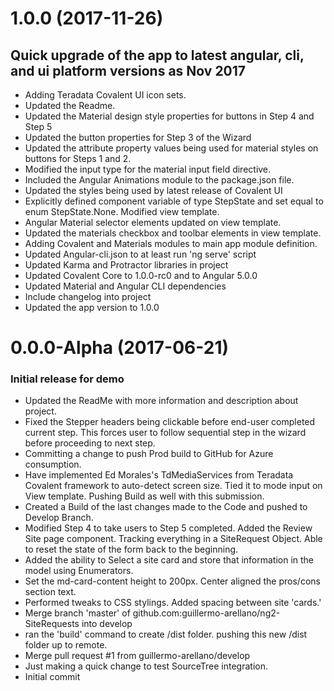 # 1.0.0 (2017-11-26)

## Quick upgrade of the app to latest angular, cli, and ui platform versions as Nov 2017

*  Adding Teradata Covalent UI icon sets.
*  Updated the Readme.
*  Updated the Material design style properties for buttons in Step 4 and Step 5
*  Updated the button properties for Step 3 of the Wizard
*  Updated the attribute property values being used for material styles on buttons for Steps 1 and 2.
*  Modified the input type for the material input field directive.
*  Included the Angular Animations module to the package.json file.
*  Updated the styles being used by latest release of Covalent UI
*  Explicitly defined component variable of type StepState and set equal to enum StepState.None. Modified view template.
*  Angular Material selector elements updated on view template.
*  Updated the materials checkbox and toolbar elements in view template.
*  Adding Covalent and Materials modules to main app module definition.
*  Updated Angular-cli.json to at least run 'ng serve' script
*  Updated Karma and Protractor libraries in project
*  Updated Covalent Core to 1.0.0-rc0 and to Angular 5.0.0
*  Updated Material and Angular CLI dependencies
*  Include changelog into project
*  Updated the app version to 1.0.0

# 0.0.0-Alpha (2017-06-21)

### Initial release for demo

* Updated the ReadMe with more information and description about project.
* Fixed the Stepper headers being clickable before end-user completed current step. This forces user to follow sequential step in the wizard before proceeding to next step.
* Committing a change to push Prod build to GitHub for Azure consumption.
* Have implemented Ed Morales's TdMediaServices from Teradata Covalent framework to auto-detect screen size. Tied it to mode input on View template. Pushing Build as well with this submission.
* Created a Build of the last changes made to the Code and pushed to Develop Branch.
* Modified Step 4 to take users to Step 5 completed. Added the Review Site page component. Tracking everything in a SiteRequest Object. Able to reset the state of the form back to the beginning.
* Added the ability to Select a site card and store that information in the model using Enumerators.
* Set the md-card-content height to 200px. Center aligned the pros/cons section text.
* Performed tweaks to CSS stylings. Added spacing between site 'cards.'
* Merge branch 'master' of github.com:guillermo-arellano/ng2-SiteRequests into develop
* ran the 'build' command to create /dist folder. pushing this new /dist folder up to remote.
* Merge pull request #1 from guillermo-arellano/develop
* Just making a quick change to test SourceTree integration.
* Initial commit

